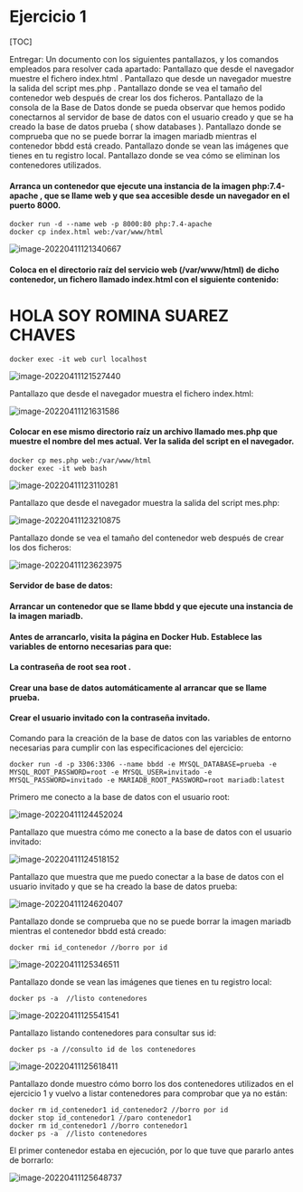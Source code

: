 # Ejercicio 1

[TOC]



Entregar:
Un documento con los siguientes pantallazos, y los comandos empleados para resolver cada apartado:
Pantallazo que desde el navegador muestre el fichero index.html .
Pantallazo que desde un navegador muestre la salida del script mes.php .
Pantallazo donde se vea el tamaño del contenedor web después de crear los dos ficheros.
Pantallazo de la consola de la Base de Datos donde se pueda observar que hemos podido conectarnos
al servidor de base de datos con el usuario creado y que se ha creado la base de datos prueba ( show
databases ).
Pantallazo donde se comprueba que no se puede borrar la imagen mariadb mientras el contenedor
bbdd está creado.
Pantallazo donde se vean las imágenes que tienes en tu registro local.
Pantallazo donde se vea cómo se eliminan los contenedores utilizados.



#### Arranca un contenedor que ejecute una instancia de la imagen php:7.4-apache , que se llame web y que sea accesible desde un navegador en el puerto 8000.



```
docker run -d --name web -p 8000:80 php:7.4-apache
docker cp index.html web:/var/www/html
```



![image-20220411121340667](C:\Users\Romina\AppData\Roaming\Typora\typora-user-images\image-20220411121340667.png)



#### Coloca en el directorio raíz del servicio web (/var/www/html) de dicho contenedor, un fichero llamado index.html con el siguiente contenido:

<h1>HOLA SOY ROMINA SUAREZ CHAVES</h1>

```
docker exec -it web curl localhost
```



![image-20220411121527440](C:\Users\Romina\AppData\Roaming\Typora\typora-user-images\image-20220411121527440.png)



Pantallazo que desde el navegador muestra el fichero index.html:



![image-20220411121631586](C:\Users\Romina\AppData\Roaming\Typora\typora-user-images\image-20220411121631586.png)



#### Colocar en ese mismo directorio raíz un archivo llamado mes.php que muestre el nombre del mes actual. Ver la salida del script en el navegador. 



```
docker cp mes.php web:/var/www/html
docker exec -it web bash
```



![image-20220411123110281](C:\Users\Romina\AppData\Roaming\Typora\typora-user-images\image-20220411123110281.png)



Pantallazo que desde el navegador muestra la salida del script mes.php:



![image-20220411123210875](C:\Users\Romina\AppData\Roaming\Typora\typora-user-images\image-20220411123210875.png)



Pantallazo donde se vea el tamaño del contenedor web después de crear los dos ficheros:

![image-20220411123623975](C:\Users\Romina\AppData\Roaming\Typora\typora-user-images\image-20220411123623975.png)



#### Servidor de base de datos: 

#### Arrancar un contenedor que se llame bbdd y que ejecute una instancia de la imagen mariadb. 

#### Antes de arrancarlo, visita la página en Docker Hub. Establece las variables de entorno necesarias para que: 

#### La contraseña de root sea root .

#### Crear una base de datos automáticamente al arrancar que se llame prueba.

#### Crear el usuario invitado con la contraseña invitado.

Comando para la creación de la base de datos con las variables de entorno necesarias para cumplir con las especificaciones del ejercicio:

```
docker run -d -p 3306:3306 --name bbdd -e MYSQL_DATABASE=prueba -e MYSQL_ROOT_PASSWORD=root -e MYSQL_USER=invitado -e MYSQL_PASSWORD=invitado -e MARIADB_ROOT_PASSWORD=root mariadb:latest
```

Primero me conecto a la base de datos con el usuario root:

![image-20220411124452024](C:\Users\Romina\AppData\Roaming\Typora\typora-user-images\image-20220411124452024.png)

Pantallazo que muestra cómo me conecto a la base de datos con el usuario invitado:

![image-20220411124518152](C:\Users\Romina\AppData\Roaming\Typora\typora-user-images\image-20220411124518152.png)

Pantallazo  que muestra que me puedo conectar a la base de datos con el usuario invitado y que se ha creado la base de datos prueba:

![image-20220411124620407](C:\Users\Romina\AppData\Roaming\Typora\typora-user-images\image-20220411124620407.png)



Pantallazo donde se comprueba que no se puede borrar la imagen mariadb mientras el contenedor bbdd está creado:

```
docker rmi id_contenedor //borro por id
```

![image-20220411125346511](C:\Users\Romina\AppData\Roaming\Typora\typora-user-images\image-20220411125346511.png)



Pantallazo donde se vean las imágenes que tienes en tu registro local:

```
docker ps -a  //listo contenedores
```

![image-20220411125541541](C:\Users\Romina\AppData\Roaming\Typora\typora-user-images\image-20220411125541541.png)



Pantallazo listando contenedores para consultar sus id:

```
docker ps -a //consulto id de los contenedores
```

![image-20220411125618411](C:\Users\Romina\AppData\Roaming\Typora\typora-user-images\image-20220411125618411.png)



Pantallazo donde muestro cómo borro los dos contenedores utilizados en el ejercicio 1 y vuelvo a listar contenedores para comprobar que ya no están:

```
docker rm id_contenedor1 id_contenedor2 //borro por id
docker stop id_contenedor1 //paro contenedor1
docker rm id_contenedor1 //borro contenedor1
docker ps -a  //listo contenedores
```

El primer contenedor estaba en ejecución, por lo que tuve que pararlo antes de borrarlo:

![image-20220411125648737](C:\Users\Romina\AppData\Roaming\Typora\typora-user-images\image-20220411125648737.png)